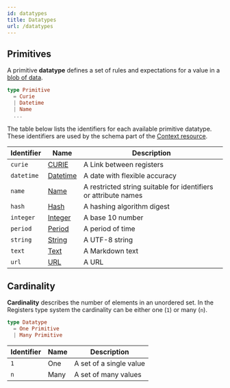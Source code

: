 ```yaml
---
id: datatypes
title: Datatypes
url: /datatypes
---
```


## Primitives

A primitive **datatype** defines a set of rules and expectations for a value
in a [blob of data](/glossary/blob).

```elm
type Primitive
  = Curie
  | Datetime
  | Name
  ...
```

The table below lists the identifiers for each available primitive datatype.
These identifiers are used by the schema part of the [Context
resource](/rest-api/context).

| Identifier | Name | Description |
|-|-|-|
| `curie` | [CURIE](/datatypes/curie) | A Link between registers |
| `datetime` | [Datetime](/datatypes/datetime) | A date with flexible accuracy |
| `name` | [Name](/datatypes/name) | A restricted string suitable for identifiers or attribute names |
| `hash` | [Hash](/datatypes/hash) | A hashing algorithm digest |
| `integer` | [Integer](/datatypes/integer) | A base 10 number |
| `period` | [Period](/datatypes/period) | A period of time |
| `string` | [String](/datatypes/string) | A UTF-8 string |
| `text` | [Text](/datatypes/text) | A Markdown text |
| `url` | [URL](/datatypes/url) | A URL |


## Cardinality

**Cardinality** describes the number of elements in an unordered set. In the
Registers type system the cardinality can be either one (`1`) or many (`n`).

```elm
type Datatype
  = One Primitive
  | Many Primitive
```

| Identifier | Name | Description |
|-|-|-|
| `1` | One | A set of a single value |
| `n` | Many | A set of many values |
